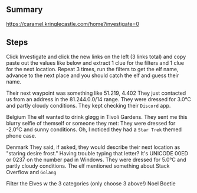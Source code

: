 ## Summary
https://caramel.kringlecastle.com/home?investigate=0

## Steps
Click Investigate and click the new links on the left (3 links total) and copy paste out the values like below and extract 1 clue for the filters and 1 clue for the next location.
Repeat 3 times, run the filters to get the elf name, advance to the next place and you should catch the elf and guess their name.


Their next waypoint was something like 51.219, 4.402
They just contacted us from an address in the 81.244.0.0/14 range.
They were dressed for 3.0°C and partly cloudy conditions. They kept checking their `Discord` app.

Belgium
The elf wanted to drink gløgg in Tivoli Gardens.
They sent me this blurry selfie of themself or someone they met: 
They were dressed for -2.0°C and sunny conditions. Oh, I noticed they had a  `Star Trek` themed phone case.

Denmark
They said, if asked, they would describe their next location as "staring desire frost." 
Having trouble typing that letter? It's UNICODE 00ED or 0237 on the number pad in Windows. 
They were dressed for 5.0°C and partly cloudy conditions. The elf mentioned something about Stack Overflow and `Golang`

Filter the Elves w the 3 categories (only choose 3 above!)
Noel Boetie
